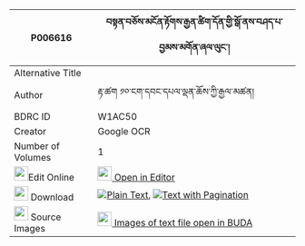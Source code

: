 |P006616|བསྟན་བཅོས་མངོན་རྟོགས་རྒྱན་ཚིག་དོན་གྱི་སྒོ་ནས་བཤད་པ་བྱམས་མགོན་ཞལ་ལུང་། 
| --- | --- 
|Alternative Title |
|Author| རྟ་ཚག ༡༠་ངག་དབང་དཔལ་ལྡན་ཆོས་ཀྱི་རྒྱལ་མཚན།
|BDRC ID | W1AC50
|Creator | Google OCR
|Number of Volumes| 1
|<img width="25" src="https://img.icons8.com/color/25/000000/edit-property.png">Edit Online| [<img width="25" src="https://avatars.githubusercontent.com/u/45091458?s=200&v=4"> Open in Editor](http://editor.openpecha.org/P006616)
|<img width="25" src="https://img.icons8.com/fluent/48/000000/download-2.png"/>  Download | [![](https://img.icons8.com/color/20/000000/txt.png)Plain Text](https://github.com/Openpecha/P006616/releases/download/v1/tencho_ngontok_gyen_tsikdon_gy_plain_P006616.zip), [![](https://img.icons8.com/color/20/000000/txt.png)Text with Pagination](https://github.com/Openpecha/P006616/releases/download/v1/tencho_ngontok_gyen_tsikdon_gy_pages_P006616.zip)
|<img width="25" src="https://img.icons8.com/plasticine/100/000000/pictures-folder.png"/>  Source Images | [<img width="25" src="https://library.bdrc.io/icons/BUDA-small.svg"> Images of text file open in BUDA](https://library.bdrc.io/show/bdr:W1AC50)
